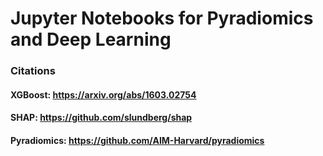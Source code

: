 # Jupyter Notebooks for Pyradiomics and Deep Learning

### Citations
#### XGBoost: https://arxiv.org/abs/1603.02754
#### SHAP: https://github.com/slundberg/shap
#### Pyradiomics: https://github.com/AIM-Harvard/pyradiomics
